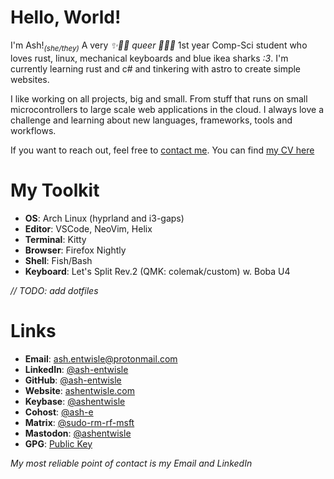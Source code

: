 # Hello, World!

I'm Ash!<sub>*(she/they)*</sub> A very *✨🏳️‍⚧️ queer 🏳️‍⚧️✨* 1st year Comp-Sci student 
who loves rust, linux, mechanical keyboards and blue ikea sharks *:3*. 
I'm currently learning rust and c# and tinkering with astro to create simple websites.

I like working on all projects, big and small. 
From stuff that runs on small microcontrollers to large scale web applications in the cloud.
I always love a challenge and learning about new languages, frameworks, tools and workflows.

If you want to reach out, feel free to [contact me](https://ashentwisle.com/contact).
You can find [my CV here](https://raw.githubusercontent.com/ash-entwisle/cv/main/cv.pdf)

# My Toolkit

- **OS**: Arch Linux (hyprland and i3-gaps)
- **Editor**: VSCode, NeoVim, Helix
- **Terminal**: Kitty
- **Browser**: Firefox Nightly
- **Shell**: Fish/Bash
- **Keyboard**: Let's Split Rev.2 (QMK: colemak/custom) w. Boba U4

*// TODO: add dotfiles*

# Links

- **Email**: [ash.entwisle@protonmail.com](mailto:ash.entwisle@protonmail.com)
- **LinkedIn**: [@ash-entwisle](https://www.linkedin.com/in/ash-entwisle/)
- **GitHub**: [@ash-entwisle](https://github.com/ash-entwisle)
- **Website**: [ashentwisle.com](https://ashentwisle.com/)
- **Keybase**: [@ashentwisle](https://keybase.io/ashentwisle)
- **Cohost**: [@ash-e](https://cohost.org/ash-e)
- **Matrix**: [@sudo-rm-rf-msft](https://matrix.to/#/@sudo-rm-rf-msft:matrix.org)
- **Mastodon**: [@ashentwisle](https://hachyderm.io/@ashentwisle)
- **GPG**: [Public Key](https://raw.githubusercontent.com/ash-entwisle/ash-entwisle/main/gpg.pub) 

*My most reliable point of contact is my Email and LinkedIn*
